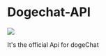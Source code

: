 <h1>Dogechat-API</h1>
<img style = {width:"10vh"; heigth:"10vh"} src="https://crhscountyline.com/wp-content/uploads/2020/03/Capture.png">
<p>It's the official Api for dogeChat</p>
